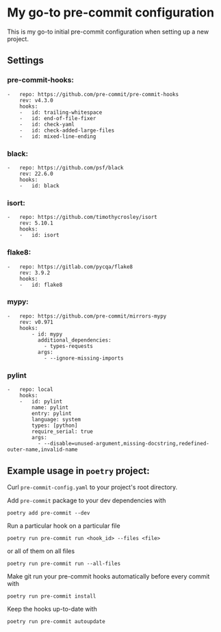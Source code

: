 # My go-to pre-commit configuration

This is my go-to initial pre-commit configuration when setting up a new project.


## Settings

### pre-commit-hooks:
```
-   repo: https://github.com/pre-commit/pre-commit-hooks
    rev: v4.3.0
    hooks:
    -   id: trailing-whitespace
    -   id: end-of-file-fixer
    -   id: check-yaml
    -   id: check-added-large-files
    -   id: mixed-line-ending
```

### black:
```
-   repo: https://github.com/psf/black
    rev: 22.6.0
    hooks:
    -   id: black
```

### isort:
```
-   repo: https://github.com/timothycrosley/isort
    rev: 5.10.1
    hooks:
    -   id: isort
```

### flake8:
```
-   repo: https://gitlab.com/pycqa/flake8
    rev: 3.9.2
    hooks:
    -   id: flake8
```

### mypy:
```
-   repo: https://github.com/pre-commit/mirrors-mypy
    rev: v0.971
    hooks:
        - id: mypy
          additional_dependencies:
            - types-requests
          args:
            - --ignore-missing-imports
```

### pylint
```
-   repo: local
    hooks:
    -   id: pylint
        name: pylint
        entry: pylint
        language: system
        types: [python]
        require_serial: true
        args:
          - --disable=unused-argument,missing-docstring,redefined-outer-name,invalid-name
```


## Example usage in `poetry` project:

Curl `pre-commit-config.yaml` to your project's root directory.

Add `pre-commit` package to your dev dependencies with
```
poetry add pre-commit --dev
```

Run a particular hook on a particular file
```
poetry run pre-commit run <hook_id> --files <file>
```

or all of them on all files
```
poetry run pre-commit run --all-files
```

Make git run your pre-commit hooks automatically before every commit with
```
poetry run pre-commit install
```

Keep the hooks up-to-date with
```
poetry run pre-commit autoupdate
```
